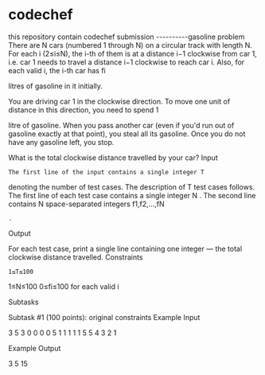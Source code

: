 # codechef
this repository contain codechef submission 
----------gasoline problem
There are N cars (numbered 1 through N) on a circular track with length N. For each i (2≤i≤N), the i-th of them is at a distance i−1 clockwise from car 1, i.e. car 1 needs to travel a distance i−1 clockwise to reach car i. Also, for each valid i, the i-th car has fi

litres of gasoline in it initially.

You are driving car 1
in the clockwise direction. To move one unit of distance in this direction, you need to spend 1

litre of gasoline. When you pass another car (even if you'd run out of gasoline exactly at that point), you steal all its gasoline. Once you do not have any gasoline left, you stop.

What is the total clockwise distance travelled by your car?
Input

    The first line of the input contains a single integer T

denoting the number of test cases. The description of T
test cases follows.
The first line of each test case contains a single integer N
.
The second line contains N
space-separated integers f1,f2,…,fN

    .

Output

For each test case, print a single line containing one integer ― the total clockwise distance travelled.
Constraints

    1≤T≤100

1≤N≤100
0≤fi≤100
for each valid i

Subtasks

Subtask #1 (100 points): original constraints
Example Input

3
5
3 0 0 0 0
5
1 1 1 1 1
5
5 4 3 2 1

Example Output

3
5
15

